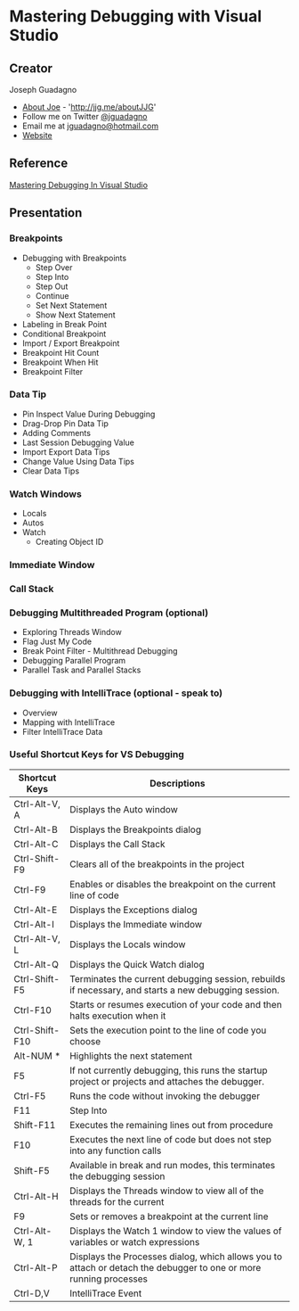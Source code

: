 # Mastering Debugging with Visual Studio

## Creator

Joseph Guadagno

* [About Joe](http://jjg.me/aboutJJG)  - 'http://jjg.me/aboutJJG'
* Follow me on Twitter [@jguadagno](https://www.twitter.com/jguadagno)
* Email me at [jguadagno@hotmail.com](mailto:jguadagno@hotmail.com)
* [Website](http://www.josephguadagno.net)

## Reference

[Mastering Debugging In Visual Studio](http://www.codeproject.com/Articles/79508/Mastering-Debugging-in-Visual-Studio-A-Beginn)

## Presentation

### Breakpoints

* Debugging with Breakpoints
  * Step Over
  * Step Into
  * Step Out
  * Continue
  * Set Next Statement
  * Show Next Statement
* Labeling in Break Point
* Conditional Breakpoint
* Import / Export Breakpoint
* Breakpoint Hit Count
* Breakpoint When Hit
* Breakpoint Filter

### Data Tip

* Pin Inspect Value During Debugging
* Drag-Drop Pin Data Tip
* Adding Comments
* Last Session Debugging Value
* Import Export Data Tips
* Change Value Using Data Tips
* Clear Data Tips

### Watch Windows

* Locals
* Autos
* Watch
  * Creating Object ID

### Immediate Window

### Call Stack

### Debugging Multithreaded Program (optional)

* Exploring Threads Window
* Flag Just My Code
* Break Point Filter - Multithread Debugging
* Debugging Parallel Program
* Parallel Task and Parallel Stacks

### Debugging with IntelliTrace (optional - speak to)

* Overview
* Mapping with IntelliTrace
* Filter IntelliTrace Data

### Useful Shortcut Keys for VS Debugging

| Shortcut Keys  | Descriptions                                                                                                      |
| -------------- | ----------------------------------------------------------------------------------------------------------------- |
| Ctrl-Alt-V, A  | Displays the Auto window                                                                                          |
| Ctrl-Alt-B     | Displays the Breakpoints dialog                                                                                   |
| Ctrl-Alt-C     | Displays the Call Stack                                                                                           |
| Ctrl-Shift-F9  | Clears all of the breakpoints in the project                                                                      |
| Ctrl-F9        | Enables or disables the breakpoint on the current line of code                                                    |
| Ctrl-Alt-E     | Displays the Exceptions dialog                                                                                    |
| Ctrl-Alt-I     | Displays the Immediate window                                                                                     |
| Ctrl-Alt-V, L  | Displays the Locals window                                                                                        |
| Ctrl-Alt-Q     | Displays the Quick Watch dialog                                                                                   |
| Ctrl-Shift-F5  | Terminates the current debugging session, rebuilds if necessary, and starts a new debugging session.              |
| Ctrl-F10       | Starts or resumes execution of your code and then halts execution when it                                         | reaches the selected statement. |
| Ctrl-Shift-F10 | Sets the execution point to the line of code you choose                                                           |
| Alt-NUM *      | Highlights the next statement                                                                                     |
| F5             | If not currently debugging, this runs the startup project or projects and attaches the debugger.                  |
| Ctrl-F5        | Runs the code without invoking the debugger                                                                       |
| F11            | Step Into                                                                                                         |
| Shift-F11      | Executes the remaining lines out from procedure                                                                   |
| F10            | Executes the next line of code but does not step into any function calls                                          |
| Shift-F5       | Available in break and run modes, this terminates the debugging session                                           |
| Ctrl-Alt-H     | Displays the Threads window to view all of the threads for the current                                            | process                         |
| F9             | Sets or removes a breakpoint at the current line                                                                  |
| Ctrl-Alt-W, 1  | Displays the Watch 1 window to view the values of variables or watch expressions                                  |
| Ctrl-Alt-P     | Displays the Processes dialog, which allows you to attach or detach the debugger to one or more running processes |
| Ctrl-D,V       | IntelliTrace Event                                                                                                |